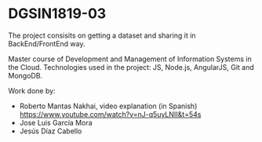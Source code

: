 # DGSIN1819-03
The project consisits on getting a dataset and sharing it in BackEnd/FrontEnd way. 

Master course of Development and Management of Information Systems in the Cloud. 
Technologies used in the project: JS, Node.js, AngularJS, Git and MongoDB.

Work done by:
 - Roberto Mantas Nakhai, video explanation (in Spanish) https://www.youtube.com/watch?v=nJ-q5uyLNII&t=54s
 - Jose Luis García Mora
 - Jesús Díaz Cabello
